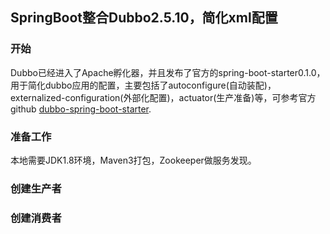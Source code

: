 ## SpringBoot整合Dubbo2.5.10，简化xml配置
### 开始
Dubbo已经进入了Apache孵化器，并且发布了官方的spring-boot-starter0.1.0，用于简化dubbo应用的配置，主要包括了autoconfigure(自动装配)，externalized-configuration(外部化配置)，actuator(生产准备)等，可参考官方github  [dubbo-spring-boot-starter](https://github.com/apache/incubator-dubbo-spring-boot-project/releases/tag/0.1.0).
### 准备工作
本地需要JDK1.8环境，Maven3打包，Zookeeper做服务发现。
### 创建生产者

### 创建消费者






